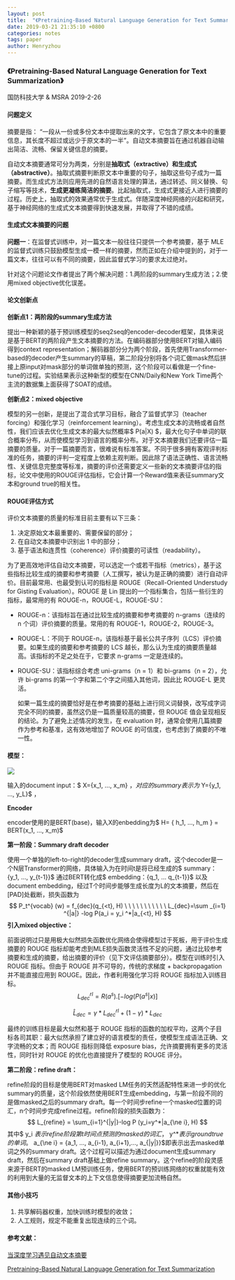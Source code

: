 ```yaml
---
layout: post
title:  "《Pretraining-Based Natural Language Generation for Text Summarization》论文解读"
date: 2019-03-21 21:35:10 +0800
categories: notes
tags: paper
author: Henryzhou
---
```




### 《Pretraining-Based Natural Language Generation for Text Summarization》

国防科技大学 & MSRA	2019-2-26

#### 问题定义

摘要是指： “一段从一份或多份文本中提取出来的文字，它包含了原文本中的重要信息，其长度不超过或远少于原文本的一半”。自动文本摘要旨在通过机器自动输出简洁、流畅、保留关键信息的摘要。

自动文本摘要通常可分为两类，分别是**抽取式（extractive）**和**生成式（abstractive）**。抽取式摘要判断原文本中重要的句子，抽取这些句子成为一篇摘要。而生成式方法则应用先进的自然语言处理的算法，通过转述、同义替换、句子缩写等技术，**生成更凝练简洁的摘要**。比起抽取式，生成式更接近人进行摘要的过程。历史上，抽取式的效果通常优于生成式。伴随深度神经网络的兴起和研究，基于神经网络的生成式文本摘要得到快速发展，并取得了不错的成绩。

#### 生成式文本摘要的问题

**问题一**：在监督式训练中，对一篇文本一般往往只提供一个参考摘要，基于 MLE 的监督式训练只鼓励模型生成一模一样的摘要，然而正如在介绍中提到的，对于一篇文本，往往可以有不同的摘要，因此监督式学习的要求太过绝对。

针对这个问题论文作者提出了两个解决问题：1.两阶段的summary生成方法；2.使用mixed objective优化误差。



#### 论文创新点

**创新点1：两阶段的summary生成方法**

提出一种新颖的基于预训练模型的seq2seq的encoder-decoder框架，具体来说是基于BERT的两阶段产生文本摘要的方法。在编码器部分使用BERT对输入编码得到context representation；解码器部分分为两个阶段，首先使用Transformer-based的decoder产生summary的草稿，第二阶段分别将各个词汇做mask然后拼接上原input对mask部分的单词做单独的预测，这个阶段可以看做是一个fine-tune的过程。实验结果表示这种新型的模型在CNN/Daily和New York Time两个主流的数据集上面获得了SOAT的成绩。

**创新点2：mixed objective**

模型的另一创新，是提出了混合式学习目标，融合了监督式学习（teacher forcing）和强化学习（reinforcement learning）。考虑生成文本的流畅或者自然性，我们应该去优化生成文本的最大似然概率$ P(a|X) $，最大化句子中单词的联合概率分布，从而使模型学习到语言的概率分布。对于文本摘要我们还要评估一篇摘要的质量。对于一篇摘要而言，很难说有标准答案。不同于很多拥有客观评判标准的任务，摘要的评判一定程度上依赖主观判断。因此除了语法正确性、语言流畅性、关键信息完整度等标准，摘要的评价还需要定义一些新的文本摘要评估的指标，论文中使用的ROUGE评估指标，它会计算一个Reward值来表征summary文本和ground true的相关性。

#### ROUGE评估方式

评价文本摘要的质量的标准目前主要有以下三条：

1. 决定原始文本最重要的、需要保留的部分；
2. 在自动文本摘要中识别出 1 中的部分；
3. 基于语法和连贯性（coherence）评价摘要的可读性（readability）。

为了更高效地评估自动文本摘要，可以选定一个或若干指标（metrics），基于这些指标比较生成的摘要和参考摘要（人工撰写，被认为是正确的摘要）进行自动评价。目前最常用、也最受到认可的指标是 ROUGE（Recall-Oriented Understudy for Gisting Evaluation）。ROUGE 是 Lin 提出的一个指标集合，包括一些衍生的指标，最常用的有 ROUGE-n，ROUGE-L，ROUGE-SU：

- ROUGE-n：该指标旨在通过比较生成的摘要和参考摘要的 n-grams（连续的 n 个词）评价摘要的质量。常用的有 ROUGE-1，ROUGE-2，ROUGE-3。

- ROUGE-L：不同于 ROUGE-n，该指标基于最长公共子序列（LCS）评价摘要。如果生成的摘要和参考摘要的 LCS 越长，那么认为生成的摘要质量越高。该指标的不足之处在于，它要求 n-grams 一定是连续的。

- ROUGE-SU：该指标综合考虑 uni-grams（n = 1）和 bi-grams（n = 2），允许 bi-grams 的第一个字和第二个字之间插入其他词，因此比 ROUGE-L 更灵活。

  如果一篇生成的摘要恰好是在参考摘要的基础上进行同义词替换，改写成字词完全不同的摘要，虽然这仍是一篇质量较高的摘要，但 ROUGE 值会呈现相反的结论。为了避免上述情况的发生，在 evaluation 时，通常会使用几篇摘要作为参考和基准，这有效地增加了 ROUGE 的可信度，也考虑到了摘要的不唯一性。



#### 模型：

![](https://inews.gtimg.com/newsapp_bt/0/7925785315/1000.jpg)

输入的document input：$ X=\{x_1, ..., x_m\} $， 对应的summary表示为$ Y=\{y_1, ..., y_L\}​$ ， 

**Encoder**

encoder使用的是BERT(base)，输入X的enbedding为$ H= \{ h_1, ..., h_m \} = BERT(x_1, ..., x_m)$ 

**第一阶段：Summary draft decoder**

使用一个单独的left-to-right的decoder生成summary draft，这个decoder是一个N层Transformer的网络，具体输入为在时间t是将已经生成的$ summary：\{y_1, ..., y_{t-1}\}$ 通过BERT转化成$ embedding：\{q_1, ... q_{t-1}\}$ 以及document embedding，经过T个时间步能够生成长度为L的文本摘要，然后在[PAD]处截断，损失函数为
$$
P_t^{vocab} (w) = f_{dec}(q_{<t}, H) \ \ \ \ \  \ \ \ \ \ \ L_{dec}=\sum _{i=1} ^{|a|} -log P(a_i = y_i ^*|a_{<t}, H)
$$
**引入mixed objective：**

前面说明过只是用极大似然损失函数优化网络会使得模型过于死板，用于评价生成摘要的 ROUGE 指标却能考虑到MLE损失函数灵活性不足的问题，通过比较参考摘要和生成的摘要，给出摘要的评价（见下文评估摘要部分）。模型在训练时引入 ROUGE 指标。但由于 ROUGE 并不可导的，传统的求梯度 + backpropagation 并不能直接应用到 ROUGE。因此，作者利用强化学习将 ROUGE 指标加入训练目标。
$$
L_{dec}^{rl} = R(a^s).[-log(P(a^s|x)]
$$

$$
\hat{L}_{dec} = \gamma *L_{dec}^{rl} + (1-\gamma)*L_{dec}
$$



最终的训练目标是最大似然和基于 ROUGE 指标的函数的加权平均，这两个子目标各司其职：最大似然承担了建立好的语言模型的责任，使模型生成语法正确、文字流畅的文本；而 ROUGE 指标则降低 exposure bias，允许摘要拥有更多的灵活性，同时针对 ROUGE 的优化也直接提升了模型的 ROUGE 评分。

**第二阶段：refine draft：**

refine阶段的目标是使用BERT对masked LM任务的天然适配特性来进一步的优化summary的质量，这个阶段依然使用BERT生成embedding，与第一阶段不同的是做masked之后的summary draft。每一个时间步refine一个masked位置的词汇，n个时间步完成refine过程。refine阶段的损失函数为：
$$
L_{refine} = \sum_{i=1}^{|y|}-log P (y_i=y^*|a_{\ne i}, H)
$$
其中$ y_i $表示refine阶段第t时间点预测的masked的词汇，$ y^*$表示ground true的单词。$ a_{\ne i} = {a_1, ..., a_{i-1}, a_{i+1},..., a_{|y|}}$即表示出去masked单词之外的summary draft。这个过程可以描述为通过document生成summary draft，然后在summary draft基础上做refine summary。这个refine的阶段灵感来源于BERT的masked LM预训练任务，使用BERT的预训练网络的权重就能有效的利用到大量的无监督文本的上下文信息使得摘要更加流畅自然。

#### 其他小技巧

1. 共享解码器权重，加快训练时模型的收敛；
2. 人工规则，规定不能重复出现连续的三个词。




#### 参考文献：

[当深度学习遇见自动文本摘要](http://www.raincent.com/content-10-9344-3.html)

[Pretraining-Based Natural Language Generation for Text Summarization](https://arxiv.org/pdf/1902.09243.pdf)